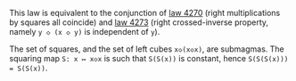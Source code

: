 This law is equivalent to the conjunction of [law 4270](https://teorth.github.io/equational_theories/implications/?4270) (right multiplications by squares all coincide) and [law 4273](https://teorth.github.io/equational_theories/implications/?4273) (right crossed-inverse property, namely `y ◇ (x ◇ y)` is independent of `y`).

The set of squares, and the set of left cubes `x◇(x◇x)`, are submagmas.  The squaring map `S: x ↦ x◇x` is such that `S(S(x))` is constant, hence `S(S(S(x))) = S(S(x))`.
